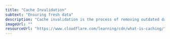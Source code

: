 ```yaml
---
title: "Cache Invalidation"
subtext: "Ensuring fresh data"
description: "Cache invalidation is the process of removing outdated data from cache so that fresh data can be loaded the next time it is needed.<br><br>Think of cache invalidation like cleaning out your fridge; you need to remove old food to make room for fresh groceries."
imageUrl: ""
resourceUrl: "https://www.cloudflare.com/learning/cdn/what-is-caching/"
---
```

